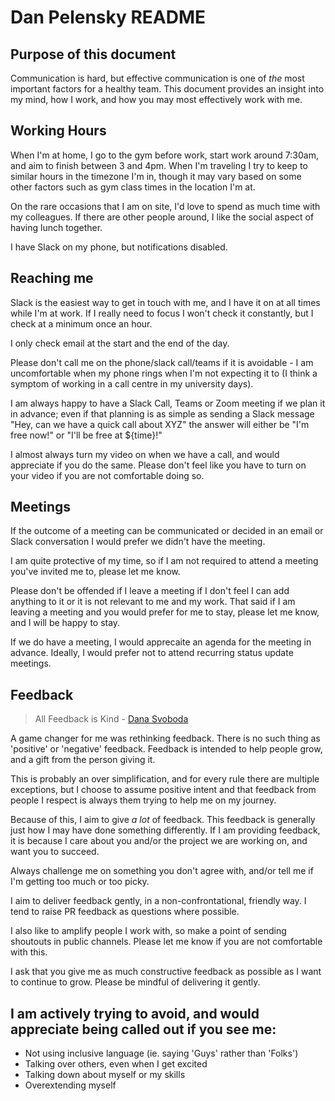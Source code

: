 # Dan Pelensky README

## Purpose of this document
Communication is hard, but effective communication is one of _the_ most important factors for a healthy team. This document provides an insight into my mind, how I work, and how you may most effectively work with me.

## Working Hours
When I'm at home, I go to the gym before work, start work around 7:30am, and aim to finish between 3 and 4pm. When I'm traveling I try to keep to similar hours in the timezone I'm in, though it may vary based on some other factors such as gym class times in the location I'm at. 

On the rare occasions that I am on site, I'd love to spend as much time with my colleagues. If there are other people around, I like the social aspect of having lunch together.

I have Slack on my phone, but notifications disabled.

## Reaching me
Slack is the easiest way to get in touch with me, and I have it on at all times while I'm at work. If I really need to focus I won't check it constantly, but I check at a minimum once an hour.

I only check email at the start and the end of the day.

Please don't call me on the phone/slack call/teams if it is avoidable - I am uncomfortable when my phone rings when I'm not expecting it to (I think a symptom of working in a call centre in my university days).

I am always happy to have a Slack Call, Teams or Zoom meeting if we plan it in advance; even if that planning is as simple as sending a Slack message "Hey, can we have a quick call about XYZ" the answer will either be "I'm free now!" or "I'll be free at ${time}!"

I almost always turn my video on when we have a call, and would appreciate if you do the same. Please don't feel like you have to turn on your video if you are not comfortable doing so.

## Meetings
If the outcome of a meeting can be communicated or decided in an email or Slack conversation I would prefer we didn't have the meeting.

I am quite protective of my time, so if I am not required to attend a meeting you've invited me to, please let me know.

Please don't be offended if I leave a meeting if I don't feel I can add anything to it or it is not relevant to me and my work. That said if I am leaving a meeting and you would prefer for me to stay, please let me know, and I will be happy to stay.

If we do have a meeting, I would apprecaite an agenda for the meeting in advance. Ideally, I would prefer not to attend recurring status update meetings.

## Feedback
> All Feedback is Kind - [Dana Svoboda](http://www.chiefjoyofficer.com/)

A game changer for me was rethinking feedback. There is no such thing as 'positive' or 'negative' feedback. Feedback is intended to help people grow, and a gift from the person giving it.

This is probably an over simplification, and for every rule there are multiple exceptions, but I choose to assume positive intent and that feedback from people I respect is always them trying to help me on my journey.

Because of this, I aim to give _a lot_ of feedback. This feedback is generally just how I may have done something differently. If I am providing feedback, it is because I care about you and/or the project we are working on, and want you to succeed.

Always challenge me on something you don't agree with, and/or tell me if I'm getting too much or too picky.

I aim to deliver feedback gently, in a non-confrontational, friendly way. I tend to raise PR feedback as questions where possible.

I also like to amplify people I work with, so make a point of sending shoutouts in public channels. Please let me know if you are not comfortable with this.

I ask that you give me as much constructive feedback as possible as I want to continue to grow. Please be mindful of delivering it gently.

## I am actively trying to avoid, and would appreciate being called out if you see me:
- Not using inclusive language (ie. saying 'Guys' rather than 'Folks')
- Talking over others, even when I get excited
- Talking down about myself or my skills
- Overextending myself
